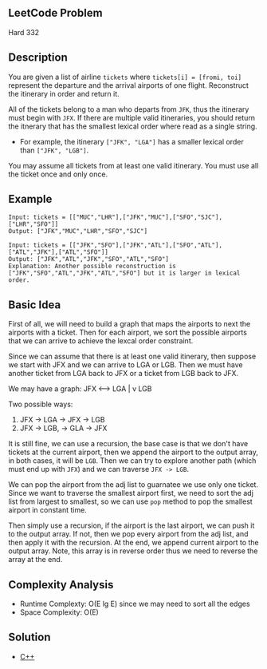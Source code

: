 ## LeetCode Problem
Hard 332

## Description
You are given a list of airline `tickets` where `tickets[i] = [fromi, toi]` represent the departure and the arrival airports of one flight. Reconstruct the itinerary in order and return it.

All of the tickets belong to a man who departs from `JFK`, thus the itinerary must begin with `JFX`. If there are multiple valid itineraries, you should return the itnerary that has the smallest lexical order where read as a single string.
- For example, the itinerary `["JFK", "LGA"]` has a smaller lexical order than `["JFK", "LGB"]`.

You may assume all tickets from at least one valid itinerary. You must use all the ticket once and only once.

## Example
```
Input: tickets = [["MUC","LHR"],["JFK","MUC"],["SFO","SJC"],["LHR","SFO"]]
Output: ["JFK","MUC","LHR","SFO","SJC"]

Input: tickets = [["JFK","SFO"],["JFK","ATL"],["SFO","ATL"],["ATL","JFK"],["ATL","SFO"]]
Output: ["JFK","ATL","JFK","SFO","ATL","SFO"]
Explanation: Another possible reconstruction is ["JFK","SFO","ATL","JFK","ATL","SFO"] but it is larger in lexical order.
```

## Basic Idea
First of all, we will need to build a graph that maps the airports to next the airports with a ticket. Then for each airport, we sort the possible airports that we can arrive to achieve the lexcal order constraint.

Since we can assume that there is at least one valid itinerary, then suppose we start with JFX and we can arrive to LGA or LGB. Then we must have another ticket from LGA back to JFX or a ticket from LGB back to JFX. 

We may have a graph:
JFX <--> LGA
 |
 v
LGB

Two possible ways:
1) JFX -> LGA -> JFX -> LGB
2) JFX -> LGB, -> GLA -> JFX

It is still fine, we can use a recursion, the base case is that we don't have tickets at the current airport, then we append the airport to the output array, in both cases, it will be `LGB`. Then we can try to explore another path (which must end up with `JFX`) and we can traverse `JFX -> LGB`.

We can pop the airport from the adj list to guarnatee we use only one ticket. Since we want to traverse the smallest airport first, we need to sort the adj list from largest to smallest, so we can use `pop` method to pop the smallest airport in constant time.

Then simply use a recursion, if the airport is the last airport, we can push it to the output array. If not, then we pop every airport from the adj list, and then apply it with the recursion. At the end, we append current airport to the output array. Note, this array is in reverse order thus we need to reverse the array at the end.

## Complexity Analysis
- Runtime Complexty: O(E lg E) since we may need to sort all the edges
- Space Complexity: O(E)

## Solution
- [C++](./solution.cpp)